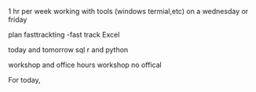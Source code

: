 


1 hr per week working with tools (windows termial,etc)
on a wednesday or friday

plan 
fasttrackting 
 -fast track Excel 

 today and tomorrow
 sql 
 r and python 

 workshop and office hours
 workshop no offical

 For today,


